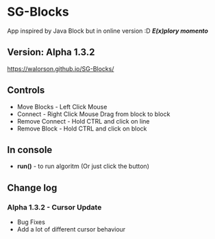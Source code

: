 # SG-Blocks
App inspired by Java Block but in online version :D
 ***E(x)plory momento***
## Version: Alpha 1.3.2
https://walorson.github.io/SG-Blocks/

## Controls
* Move Blocks - Left Click Mouse
* Connect - Right Click Mouse Drag from block to block
* Remove Connect - Hold CTRL and click on line
* Remove Block - Hold CTRL and click on block

## In console
* **run()** - to run algoritm (Or just click the button)

## Change log
### Alpha 1.3.2 - Cursor Update
* Bug Fixes
* Add a lot of different cursor behaviour
